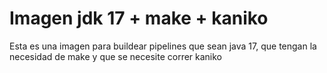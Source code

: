 # Imagen jdk 17 + make + kaniko

Esta es una imagen para buildear pipelines que sean java 17, que tengan la necesidad de make y que se necesite correr kaniko
